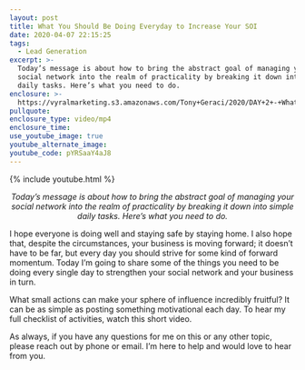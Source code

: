 ```yaml
---
layout: post
title: What You Should Be Doing Everyday to Increase Your SOI
date: 2020-04-07 22:15:25
tags:
  - Lead Generation
excerpt: >-
  Today’s message is about how to bring the abstract goal of managing your
  social network into the realm of practicality by breaking it down into simple
  daily tasks. Here’s what you need to do.
enclosure: >-
  https://vyralmarketing.s3.amazonaws.com/Tony+Geraci/2020/DAY+2+-+What+you+should+be+doing+today!.mp4
pullquote:
enclosure_type: video/mp4
enclosure_time:
use_youtube_image: true
youtube_alternate_image:
youtube_code: pYRSaaY4aJ8
---
```


{% include youtube.html %}

<p style="text-align: center;"><em>Today’s message is about how to bring the abstract goal of managing your social network into the realm of practicality by breaking it down into simple daily tasks. Here’s what you need to do.</em></p>

I hope everyone is doing well and staying safe by staying home. I also hope that, despite the circumstances, your business is moving forward; it doesn’t have to be far, but every day you should strive for some kind of forward momentum. Today I’m going to share some of the things you need to be doing every single day to strengthen your social network and your business in turn.

What small actions can make your sphere of influence incredibly fruitful? It can be as simple as posting something motivational each day. To hear my full checklist of activities, watch this short video.&nbsp;

As always, if you have any questions for me on this or any other topic, please reach out by phone or email. I’m here to help and would love to hear from you.